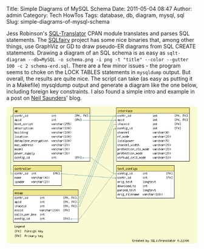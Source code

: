 Title: Simple Diagrams of MySQL Schema
Date: 2011-05-04 08:47
Author: admin
Category: Tech HowTos
Tags: database, db, diagram, mysql, sql
Slug: simple-diagrams-of-mysql-schema

Jess Robinson's
[SQL-Translator](http://search.cpan.org/~jrobinson/SQL-Translator/) CPAN
module translates and parses SQL statements. The
[SQLfairy](http://sqlfairy.sourceforge.net/) project has some nice
binaries that, among other things, use GraphViz or GD to draw pseudo-ER
diagrams from SQL CREATE statements. Drawing a diagram of an SQL schema
is as easy as
`sqlt-diagram --db=MySQL -o schema.png -i png -t "title" --color --gutter 100 -c 2 schema-erd.sql`.
There are a few minor issues - the program seems to choke on the LOCK
TABLES statements in `mysqldump` output. But overall, the results are
quite nice. The script can take (as easy as putting it in a Makefile)
mysqldump output and generate a diagram like the one below, including
foreign key constraints. I also found a simple intro and example in a
post on [Neil
Saunders](http://nsaunders.wordpress.com/2009/01/11/easy-visualisation-of-database-schemas-using-sqlfairy/)'
blog.

![sqlfairy output](/GFX/sqlfairy.png)
